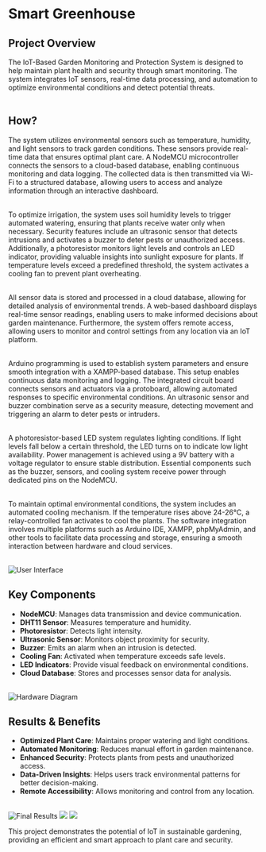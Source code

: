 # Smart Greenhouse

## Project Overview
The IoT-Based Garden Monitoring and Protection System is designed to help maintain plant health and security through smart monitoring. The system integrates IoT sensors, real-time data processing, and automation to optimize environmental conditions and detect potential threats.<br><br>

## How?
The system utilizes environmental sensors such as temperature, humidity, and light sensors to track garden conditions. These sensors provide real-time data that ensures optimal plant care. A NodeMCU microcontroller connects the sensors to a cloud-based database, enabling continuous monitoring and data logging. The collected data is then transmitted via Wi-Fi to a structured database, allowing users to access and analyze information through an interactive dashboard.<br><br>

To optimize irrigation, the system uses soil humidity levels to trigger automated watering, ensuring that plants receive water only when necessary. Security features include an ultrasonic sensor that detects intrusions and activates a buzzer to deter pests or unauthorized access. Additionally, a photoresistor monitors light levels and controls an LED indicator, providing valuable insights into sunlight exposure for plants. If temperature levels exceed a predefined threshold, the system activates a cooling fan to prevent plant overheating.<br><br>

All sensor data is stored and processed in a cloud database, allowing for detailed analysis of environmental trends. A web-based dashboard displays real-time sensor readings, enabling users to make informed decisions about garden maintenance. Furthermore, the system offers remote access, allowing users to monitor and control settings from any location via an IoT platform.<br><br>

Arduino programming is used to establish system parameters and ensure smooth integration with a XAMPP-based database. This setup enables continuous data monitoring and logging. The integrated circuit board connects sensors and actuators via a protoboard, allowing automated responses to specific environmental conditions. An ultrasonic sensor and buzzer combination serve as a security measure, detecting movement and triggering an alarm to deter pests or intruders.<br><br>

A photoresistor-based LED system regulates lighting conditions. If light levels fall below a certain threshold, the LED turns on to indicate low light availability. Power management is achieved using a 9V battery with a voltage regulator to ensure stable distribution. Essential components such as the buzzer, sensors, and cooling system receive power through dedicated pins on the NodeMCU.<br><br>

To maintain optimal environmental conditions, the system includes an automated cooling mechanism. If the temperature rises above 24-26°C, a relay-controlled fan activates to cool the plants. The software integration involves multiple platforms such as Arduino IDE, XAMPP, phpMyAdmin, and other tools to facilitate data processing and storage, ensuring a smooth interaction between hardware and cloud services.<br><br>

![User Interface](https://drive.google.com/uc?export=view&id=1xWdxsCL6HidYvibfSy-cT69LTeO6n6cw)

## Key Components
- **NodeMCU**: Manages data transmission and device communication.<br>
- **DHT11 Sensor**: Measures temperature and humidity.<br>
- **Photoresistor**: Detects light intensity.<br>
- **Ultrasonic Sensor**: Monitors object proximity for security.<br>
- **Buzzer**: Emits an alarm when an intrusion is detected.<br>
- **Cooling Fan**: Activated when temperature exceeds safe levels.<br>
- **LED Indicators**: Provide visual feedback on environmental conditions.<br>
- **Cloud Database**: Stores and processes sensor data for analysis.<br><br>

![Hardware Diagram](https://drive.google.com/uc?export=view&id=15hRUyFkmBbMxj3e76kX6emhKSRFKgH3-)

## Results & Benefits
- **Optimized Plant Care**: Maintains proper watering and light conditions.<br>
- **Automated Monitoring**: Reduces manual effort in garden maintenance.<br>
- **Enhanced Security**: Protects plants from pests and unauthorized access.<br>
- **Data-Driven Insights**: Helps users track environmental patterns for better decision-making.<br>
- **Remote Accessibility**: Allows monitoring and control from any location.<br><br>

![Final Results](https://drive.google.com/uc?export=view&id=1Nb7_Lbv4R5gQMllHlBkyEKTwa1vWWGmS)
![](https://drive.google.com/uc?export=view&id=1EF8xK3r07Xmnf6Wxdrgeu_GcHuNjUhrn)
![](https://drive.google.com/uc?export=view&id=15FnjuKvtkc9y3wRujLcNSg1o45PAGOiw)



This project demonstrates the potential of IoT in sustainable gardening, providing an efficient and smart approach to plant care and security.

